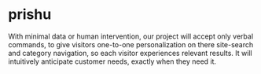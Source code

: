 # prishu
With minimal data or human intervention, our project will accept only verbal commands, to give visitors one-to-one personalization on there site-search and category navigation, so each visitor experiences relevant results. It will intuitively anticipate customer needs, exactly when they need it.
